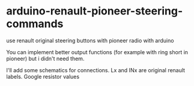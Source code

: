# arduino-renault-pioneer-steering-commands
use renault original steering buttons with pioneer radio with arduino

You can implement better output functions (for example with ring short in pioneer) but i didn't need them. 

I'll add some schematics for connections. Lx and INx are original renault labels.
Google resistor values
